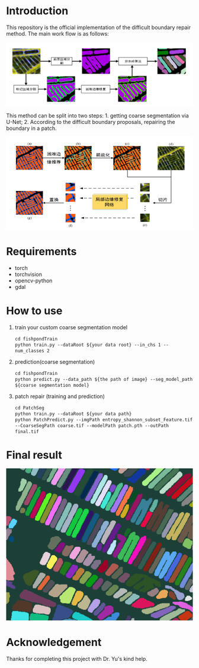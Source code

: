 # Introduction

This repository is the official implementation of  the difficult boundary repair method. The main work flow is as follows:

![image](1.png)

This method can be split into two steps: 1. getting coarse segmentation via U-Net; 2. According to the difficult boundary proposals, repairing the boundary in a patch.

![image](2.png)

# Requirements

- torch
- torchvision
- opencv-python
- gdal

# How to use

1. train your custom coarse segmentation model

   ```
   cd fishpondTrain
   python train.py --dataRoot ${your data root} --in_chs 1 --num_classes 2
   ```

2. prediction(coarse segmentation)

   ```
   cd fishpondTrain
   python predict.py --data_path ${the path of image} --seg_model_path ${coarse segmentation model}
   ```

3. patch repair (training and prediction)


   ```
   cd PatchSeg
   python train.py --dataRoot ${your data path}
   python PatchPredict.py --imgPath entropy_shannon_subset_Feature.tif --CoarseSegPath coarse.tif --modelPath patch.pth --outPath final.tif
   ```

# Final result

![image](3.png)

# Acknowledgement

Thanks for completing this project with Dr. Yu's kind help.
